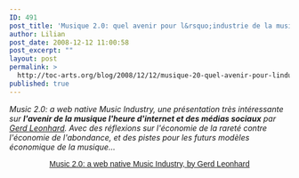 ```yaml
---
ID: 491
post_title: 'Musique 2.0: quel avenir pour l&rsquo;industrie de la musique ?'
author: Lilian
post_date: 2008-12-12 11:00:58
post_excerpt: ""
layout: post
permalink: >
  http://toc-arts.org/blog/2008/12/12/musique-20-quel-avenir-pour-lindustrie-de-la-musique/
published: true
---
```

*Music 2.0: a web native Music Industry, une présentation très intéressante sur **l'avenir de la musique l'heure d'internet et des médias sociaux** par [Gerd Leonhard][1]. Avec des réflexions sur l'économie de la rareté contre l'économie de l'abondance, et des pistes pour les futurs modèles économique de la musique...* <p style="text-align: center;">
  <em> </em>
</p>

<div id="__ss_495628" style="font: normal normal normal 14px/normal Helvetica, Arial, sans-serif; display: block; margin-top: 12px; margin-right: 0px; margin-bottom: 3px; margin-left: 0px; text-decoration: underline; text-align: center;" title="Music 2.0: a web native Music Industry, by Gerd Leonhard">
  Music 2.0: a web native Music Industry, by Gerd Leonhard
</div>

 [1]: http://www.mediafuturist.com/2008/12/three-major-rec.html